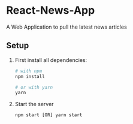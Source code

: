 # React-News-App
A Web Application to pull the latest news articles

## Setup 
1. First install all dependencies:
    ```bash
    # with npm
    npm install

    # or with yarn
    yarn
    ```

2. Start the server
    ```javascript
    npm start [OR] yarn start
    ```    
